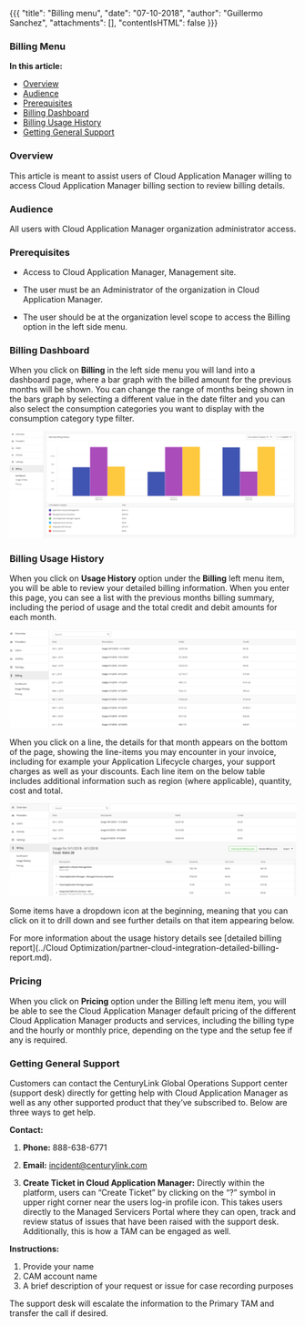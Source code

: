 {{{
"title": "Billing menu",
"date": "07-10-2018",
"author": "Guillermo Sanchez",
"attachments": [],
"contentIsHTML": false
}}}

### Billing Menu

**In this article:**

* [Overview](#overview)
* [Audience](#audience)
* [Prerequisites](#prerequisites)
* [Billing Dashboard](#billing-dashboard)
* [Billing Usage History](#billing-usage-history)
* [Getting General Support](#getting-general-support)

### Overview

This article is meant to assist users of Cloud Application Manager willing to access Cloud Application Manager billing section to review billing details.

### Audience

All users with Cloud Application Manager organization administrator access.

### Prerequisites

* Access to Cloud Application Manager, Management site.

* The user must be an Administrator of the organization in Cloud Application Manager.

* The user should be at the organization level scope to access the Billing option in the left side menu.

### Billing Dashboard
When you click on **Billing** in the left side menu you will land into a dashboard page, where a bar graph with the billed amount for the previous months will be shown. You can change the range of months being shown in the bars graph by selecting a different value in the date filter and you can also select the consumption categories you want to display with the consumption category type filter.

![Billing Dashboard](../../images/cloud-application-manager/billing/billing-dashboard.png)

### Billing Usage History
When you click on **Usage History** option under the **Billing** left menu item, you will be able to review your detailed billing information.
When you enter this page, you can see a list with the previous months billing summary, including the period of usage and the total credit and debit amounts for each month.

![Billing Usage History](../../images/cloud-application-manager/billing/billing-usage-history-summary.png)

When you click on a line, the details for that month appears on the bottom of the page, showing the line-items you may encounter in your invoice, including for example your Application Lifecycle charges, your support charges as well as your discounts.
Each line item on the below table includes additional information such as region (where applicable), quantity, cost and total.

![Billing Usage History](../../images/cloud-application-manager/billing/billing-usage-history.png)

Some items have a dropdown icon at the beginning, meaning that you can click on it to drill down and see further details on that item appearing below.

For more information about the usage history details see [detailed billing report](../Cloud Optimization/partner-cloud-integration-detailed-billing-report.md).

### Pricing

When you click on **Pricing** option under the Billing left menu item, you will be able to see the Cloud Application Manager default pricing of the different Cloud Application Manager products and services, including the billing type and the hourly or monthly price, depending on the type and the setup fee if any is required.

### Getting General Support

Customers can contact the CenturyLink Global Operations Support center (support desk) directly for getting help with Cloud Application Manager as well as any other supported product that they’ve subscribed to.  Below are three ways to get help.

**Contact:**

1. **Phone:** 888-638-6771

2. **Email:** incident@centurylink.com

3. **Create Ticket in Cloud Application Manager:** Directly within the platform, users can “Create Ticket” by clicking on the “?” symbol in upper right corner near the users log-in profile icon.  This takes users directly to the Managed Servicers Portal where they can open, track and review status of issues that have been raised with the support desk.  Additionally, this is how a TAM can be engaged as well.

**Instructions:**

1. Provide your name
2. CAM account name
3. A brief description of your request or issue for case recording purposes

The support desk will escalate the information to the Primary TAM and transfer the call if desired.
